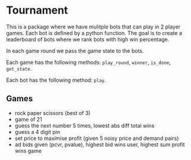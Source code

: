 # Tournament

This is a package where we have mulitple bots that can play in 2 player games. Each
bot is defined by a python function. The goal is to create a leaderboard of bots
where we rank bots with high win percentage.

In each game round we pass the game state to the bots.

Each game has the following methods: `play_round`, `winner`, `is_done`, `get_state`.

Each bot has the following method: `play`.

## Games

- rock paper scissors (best of 3)
- game of 21
- guess the next number 5 times, lowest abs diff total wins
- guess a 4 digit pin
- set price to maximise profit (given 5 noisy price and demand pairs)
- ad bids given (pcvr, pvalue), highest bid wins user, highest sum profit wins game

